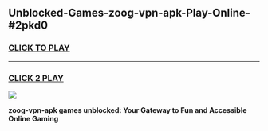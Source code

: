 
## Unblocked-Games-zoog-vpn-apk-Play-Online-#2pkd0
<h3>
<a href="https://premium.freeplayer.one?title=zoog-vpn-apk&ref=27F">CLICK TO PLAY</a></h3>
<hr>

<h3>
<a href="https://premium.freeplayer.one?title=zoog-vpn-apk&ref=27F">CLICK 2 PLAY</a>
  
</h3>

<a href="https://premium.freeplayer.one?title=zoog-vpn-apk&ref=27F"><img src="https://clearcache.store/games.png"></a>


**zoog-vpn-apk games unblocked: Your Gateway to Fun and Accessible Online Gaming**
